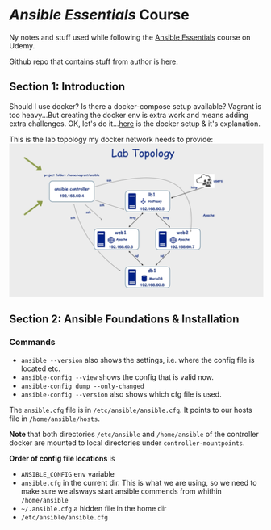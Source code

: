 # _Ansible Essentials_ Course
Ny notes and stuff used while following the [Ansible Essentials](https://www.udemy.com/course/ansible-essentials/) course on Udemy.

Github repo that contains stuff from author is [here](https://github.com/uguroktay/ansible_essentials).

## Section 1: Introduction

Should I use docker? Is there a docker-compose setup available? Vagrant is too heavy...But creating the docker env is extra work and means adding extra challenges. OK, let's do it...[here](./docker/readme.md) is the docker setup & it's explanation.

This is the lab topology my docker network needs to provide:
![Lab Topoology](lab-topology.png)

## Section 2: Ansible Foundations & Installation

### Commands

* `ansible --version` also shows the settings, i.e. where the config file is located etc.
* `ansible-config --view` shows the config that is valid now.
* `ansible-config dump --only-changed`
* `ansible-config --version` also shows which cfg file is used.

The `ansible.cfg` file is in `/etc/ansible/ansible.cfg`. It points to our hosts file in `/home/ansible/hosts`. 

**Note** that both directories `/etc/ansible` and `/home/ansible` of the controller docker are mounted to local directories under `controller-mountpoints`.

**Order of config file locations** is 

* `ANSIBLE_CONFIG` env variable
* `ansible.cfg` in the current dir. This is what we are using, so we need to make sure we alsways start ansible commends from whithin `/home/ansible`
* `~/.ansible.cfg` a hidden file in the home dir
* `/etc/ansible/ansible.cfg` 